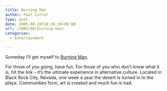 ```yaml
---
title: Burning Man
author: Paul Cutler
type: post
date: 2005-08-28T18:36:28+00:00
url: /2005/08/burning-man/
categories:
  - Entertainment

---
```

Someday I&#8217;ll get myself to [Burning Man][1].

For those of you going, have fun. For those of you who don&#8217;t know what it is, hit the link &#8211; it&#8217;s the ultimate experience in alternative culture. Located in Black Rock City, Nevada, one week a year the desert is turned in to the playa. Communities form, art is created and much fun is had.

 [1]: http://www.burningman.com/